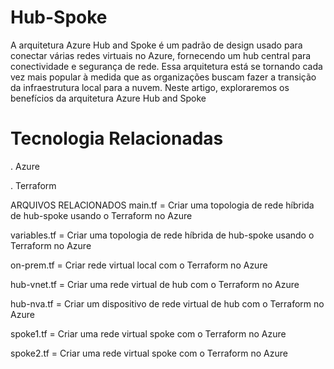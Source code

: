 # Hub-Spoke

A arquitetura Azure Hub and Spoke é um padrão de design usado para conectar várias redes virtuais no Azure, fornecendo um hub central para conectividade e segurança de rede. Essa arquitetura está se tornando cada vez mais popular à medida que as organizações buscam fazer a transição da infraestrutura local para a nuvem. Neste artigo, exploraremos os benefícios da arquitetura Azure Hub and Spoke

# Tecnologia Relacionadas
. Azure

. Terraform

ARQUIVOS RELACIONADOS
main.tf =	Criar uma topologia de rede híbrida de hub-spoke usando o Terraform no Azure

variables.tf =	Criar uma topologia de rede híbrida de hub-spoke usando o Terraform no Azure

on-prem.tf =	Criar rede virtual local com o Terraform no Azure

hub-vnet.tf =	Criar uma rede virtual de hub com o Terraform no Azure

hub-nva.tf =	Criar um dispositivo de rede virtual de hub com o Terraform no Azure

spoke1.tf =	Criar uma rede virtual spoke com o Terraform no Azure

spoke2.tf =	Criar uma rede virtual spoke com o Terraform no Azure


